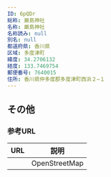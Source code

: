 ```yaml
---
ID: 6pQDr
総称: 厳島神社
名称: 厳島神社
名称読み: null
別名: null
都道府県: 香川県
区域: 多度津町
緯度: 34.2706132
経度: 133.7469754
郵便番号: 7640015
住所: 香川県仲多度郡多度津町西浜２−１
---
```


## その他

### 参考URL

| URL | 説明          |
| --- | ------------- |
|     | OpenStreetMap |
